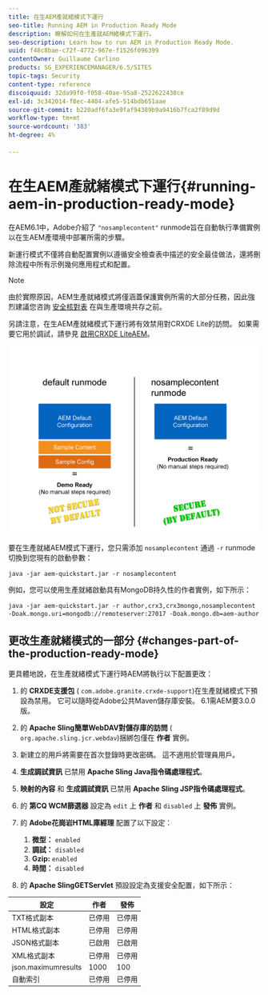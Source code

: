 ```yaml
---
title: 在生AEM產就緒模式下運行
seo-title: Running AEM in Production Ready Mode
description: 瞭解如何在生產就AEM緒模式下運行。
seo-description: Learn how to run AEM in Production Ready Mode.
uuid: f48c8bae-c72f-4772-967e-f1526f096399
contentOwner: Guillaume Carlino
products: SG_EXPERIENCEMANAGER/6.5/SITES
topic-tags: Security
content-type: reference
discoiquuid: 32da99f0-f058-40ae-95a8-2522622438ce
exl-id: 3c342014-f8ec-4404-afe5-514bdb651aae
source-git-commit: b220adf6fa3e9faf94389b9a9416b7fca2f89d9d
workflow-type: tm+mt
source-wordcount: '383'
ht-degree: 4%

---
```


# 在生AEM產就緒模式下運行{#running-aem-in-production-ready-mode}

在AEM6.1中，Adobe介紹了 `"nosamplecontent"` runmode旨在自動執行準備實例以在生AEM產環境中部署所需的步驟。

新運行模式不僅將自動配置實例以遵循安全檢查表中描述的安全最佳做法，還將刪除流程中所有示例幾何應用程式和配置。

>[!NOTE]
>
>由於實際原因，AEM生產就緒模式將僅涵蓋保護實例所需的大部分任務，因此強烈建議您咨詢 [安全核對表](/help/sites-administering/security-checklist.md) 在與生產環境共存之前。
>
>另請注意，在生AEM產就緒模式下運行將有效禁用對CRXDE Lite的訪問。 如果需要它用於調試，請參見 [啟用CRXDE LiteAEM](/help/sites-administering/enabling-crxde-lite.md)。

![chlimage_1-83](assets/chlimage_1-83a.png)

要在生產就緒AEM模式下運行，您只需添加 `nosamplecontent` 通過 `-r` runmode切換到您現有的啟動參數：

```shell
java -jar aem-quickstart.jar -r nosamplecontent
```

例如，您可以使用生產就緒啟動具有MongoDB持久性的作者實例，如下所示：

```shell
java -jar aem-quickstart.jar -r author,crx3,crx3mongo,nosamplecontent -Doak.mongo.uri=mongodb://remoteserver:27017 -Doak.mongo.db=aem-author
```

## 更改生產就緒模式的一部分 {#changes-part-of-the-production-ready-mode}

更具體地說，在生產就緒模式下運行時AEM將執行以下配置更改：

1. 的 **CRXDE支援包** ( `com.adobe.granite.crxde-support`)在生產就緒模式下預設為禁用。 它可以隨時從Adobe公共Maven儲存庫安裝。 6.1需AEM要3.0.0版。

1. 的 **Apache Sling簡單WebDAV對儲存庫的訪問** ( `org.apache.sling.jcr.webdav`)捆綁包僅在 **作者** 實例。

1. 新建立的用戶將需要在首次登錄時更改密碼。 這不適用於管理員用戶。
1. **生成調試資訊** 已禁用 **Apache Sling Java指令碼處理程式**。

1. **映射的內容** 和 **生成調試資訊** 已禁用 **Apache Sling JSP指令碼處理程式**。

1. 的 **第CQ WCM篩選器** 設定為 `edit` 上 **作者** 和 `disabled` 上 **發佈** 實例。

1. 的 **Adobe花崗岩HTML庫經理** 配置了以下設定：

   1. **微型：** `enabled`
   1. **調試：** `disabled`
   1. **Gzip:** `enabled`
   1. **時間：** `disabled`

1. 的 **Apache SlingGETServlet** 預設設定為支援安全配置，如下所示：

| **設定** | **作者** | **發佈** |
|---|---|---|
| TXT格式副本 | 已停用 | 已停用 |
| HTML格式副本 | 已停用 | 已停用 |
| JSON格式副本 | 已啟用 | 已啟用 |
| XML格式副本 | 已停用 | 已停用 |
| json.maximumresults | 1000 | 100 |
| 自動索引 | 已停用 | 已停用 |
